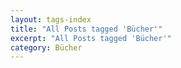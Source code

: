 ```yaml
---
layout: tags-index
title: "All Posts tagged 'Bücher'"
excerpt: "All Posts tagged 'Bücher'"
category: Bücher
---
```

